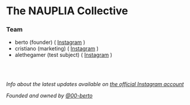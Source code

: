 # The NAUPLIA Collective
### Team
- berto (founder) ( [Instagram](https://instagram.com/albertocornacchia_) )
- cristiano (marketing) ( [Instagram](https://instagram.com/cristianolombardoo) )
- alethegamer (test subject) ( [Instagram](https://instagram.com/ale._.disteee) )
<br>
<br>

*Info about the latest updates available on [the official Instagram account](https://instagram.com/nauplia.app)*

*Founded and owned by [@00-berto](https://github.com/00-berto)*
